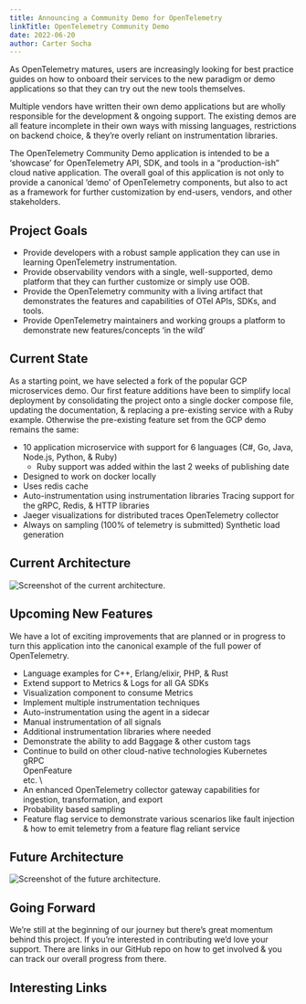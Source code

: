 ```yaml
---
title: Announcing a Community Demo for OpenTelemetry
linkTitle: OpenTelemetry Community Demo
date: 2022-06-20
author: Carter Socha
---
```


As OpenTelemetry matures, users are increasingly looking for best practice
guides on how to onboard their services to the new paradigm or demo applications
so that they can try out the new tools themselves.

Multiple vendors have written their own demo applications but are wholly
responsible for the development & ongoing support. The existing demos are all
feature incomplete in their own ways with missing languages, restrictions on
backend choice, & they’re overly reliant on instrumentation libraries.

The OpenTelemetry Community Demo application is intended to be a ‘showcase’ for
OpenTelemetry API, SDK, and tools in a “production-ish” cloud native
application. The overall goal of this application is not only to provide a
canonical ‘demo’ of OpenTelemetry components, but also to act as a framework for
further customization by end-users, vendors, and other stakeholders.

## Project Goals

* Provide developers with a robust sample application they can use
in learning OpenTelemetry instrumentation.
* Provide observability vendors with a
single, well-supported, demo platform that they can further customize or simply
use OOB.
* Provide the OpenTelemetry community with a living artifact that
demonstrates the features and capabilities of OTel APIs, SDKs, and tools.
* Provide OpenTelemetry maintainers and working groups a platform to demonstrate
new features/concepts ‘in the wild’

## Current State

As a starting point, we have selected a fork of the popular GCP
microservices demo. Our first feature additions have been to simplify local
deployment by consolidating the project onto a single docker compose file,
updating the documentation, & replacing a pre-existing service with a Ruby
example. Otherwise the pre-existing feature set from the GCP demo remains the
same:

* 10 application microservice with support for 6 languages (C#, Go, Java, Node.js,
Python, & Ruby)
  * Ruby support was added within the last 2 weeks of publishing
date
* Designed to work on docker locally
* Uses redis cache
* Auto-instrumentation using instrumentation libraries Tracing support for the gRPC, Redis, & HTTP
libraries
* Jaeger visualizations for distributed traces OpenTelemetry collector
* Always on sampling (100% of telemetry is submitted) Synthetic load generation

## Current Architecture

![Screenshot of the current architecture.](/img/blog/current-demo-architecture.png "Screenshot of the current architecture")

## Upcoming New Features

We have a lot of exciting improvements that are planned or in progress to turn
this application into the canonical example of the full power of OpenTelemetry.

* Language examples for C++, Erlang/elixir, PHP, & Rust
* Extend support to Metrics & Logs for all GA SDKs
* Visualization component to consume Metrics
* Implement multiple instrumentation techniques
* Auto-instrumentation using the agent in a sidecar
* Manual instrumentation of all signals
* Additional instrumentation libraries where needed
* Demonstrate the ability to add Baggage & other custom tags
* Continue to build on other cloud-native technologies
Kubernetes \
gRPC \
OpenFeature \
etc. \
* An enhanced OpenTelemetry collector gateway capabilities for ingestion,
  transformation, and export
* Probability based sampling
* Feature flag service to demonstrate various scenarios like fault injection &
  how to emit telemetry from a feature flag reliant service

## Future Architecture

![Screenshot of the future architecture.](/img/blog/future-demo-architecture.png "Screenshot of the future architecture")

## Going Forward

We’re still at the beginning of our journey but there’s great momentum behind this project. If you’re interested in contributing we’d love your support. There are links in our GitHub repo on how to get involved & you can track our overall progress from there.

## Interesting Links
